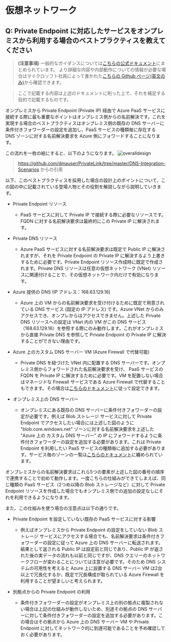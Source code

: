 # 仮想ネットワーク

## Q: Private Endpoint に対応したサービスをオンプレミスから利用する場合のベストプラクティスを教えてください

> **(注意事項)** 一般的なガイダンスについては[こちらの公式ドキュメント](https://docs.microsoft.com/ja-jp/azure/private-link/private-endpoint-dns#on-premises-workloads-using-a-dns-forwarde)にまとめられています。
より詳細な内容や内部動作についての情報が必要な場合はマイクロソフト社員によって書かれた[こちらの Github ページ(英文のみ)](https://github.com/dmauser/PrivateLink/tree/master/DNS-Integration-Scenarios)から確認できます。

>ここで記載する内容は上述のドキュメントに則った上で、それを補足する目的で記載するものです。

オンプレミスから Private Endpoint (Private IP) 経由で Azure PaaS サービスに接続する際に最も重要なポイントはオンプレミス側からの名前解決です。これを実現する場合のベストプラクティスはオンプレミス側の既存の DNS サーバーに条件付きフォワーダーの設定を追加し、PaaS サービスの種類毎に存在する DNS ゾーンに対する名前解決要求を Azure 側にフォワードすることになります。

この流れを一枚の絵にすると、以下のようになります。
![overalldesign](images/image15.png)
>https://github.com/dmauser/PrivateLink/tree/master/DNS-Integration-Scenarios からの引用

以下、このベストプラクティスを採用した場合の設計上のポイントについて、この図の中に記載されている登場人物とその役割を解説しながら説明していきます。

- Private Endpoint リソース
    - PaaS サービスに対して Private IP で接続する際に必要なリソースです。FQDN に対する名前解決要求は最終的にこの Private IP に解決されます。

- Private DNS リソース
    - Azure PaaS サービスに対する名前解決要求は既定で Public IP に解決されますが、それを Private Endpoint の Private IP に解決するよう上書きするために必要です。Private Endpoint リソース作成時に既定で作成されます。Private DNS リソースは任意の仮想ネットワーク (VNet) リソースに関連付けることで、その仮想ネットワーク内だけで有効になります。

- Azure 提供の DNS (IP アドレス：168.63.129.16)
    - Azure 上の VM からの名前解決要求を受け付けるために既定で用意されている DNS サービス (固定の IP アドレス) です。Azure VNet からのみアクセスでき、オンプレからはアクセスできません。上述した Private DNS リソースへの設定は VNet 内の VM がこの DNS サービス（168.63.129.16）を参照する際にのみ動作します。これがオンプレミスから直接 Private DNS を参照して Private Endpoint の Private IP に解決することができない理由です。

- Azure 上のカスタム DNS サーバー VM (Azure Firewall で代替可能)
    - Private DNS を紐づけた VNet 内に配置する DNS サーバーです。オンプレミス側からフォワードされた名前解決要求を受け、 PaaS サービスの FQDN を Private IP に解決するために必要です。VM を配置しない場合はマネージドな Firewall サービスである Azure Firewall で代替することもできます。その場合は[こちらのドキュメント](https://docs.microsoft.com/ja-jp/azure/firewall/dns-settings#dns-proxy-configuration)に従って設定できます。

- オンプレミス上の DNS サーバー
    - オンプレミスにある既存の DNS サーバーに条件付きフォワーダーの設定が必要です。例えば Blob ストレージ サービスに対して Private Endpoint でアクセスしたい場合には上述した図のように "blob.core.windows.net" ゾーンに対する名前解決要求を上述した "Azure 上の カスタム DNS サーバー" の IP にフォワードするように条件付きフォワーダーの設定を追加する必要があります。これは Private Endpoint を利用したい PaaS サービスの種類毎に追加する必要があります。サービス毎のゾーンの一覧は[こちらのドキュメント](https://docs.microsoft.com/ja-jp/azure/private-link/private-endpoint-dns#azure-services-dns-zone-configuration)に纏められています。

オンプレミスからの名前解決要求はこれら5つの要素が上述した図の番号の順序で連携することで初めて動作します。一度こちらの仕組みができてしまえば、同じ種類の PaaS サービス（2つめ以降の Blob ストレージなど）に対して Private Endpoint リソースを作成した場合でもオンプレミス側での追加の設定なしにそれを利用できるようになります。

また、この仕組みを使う場合の注意点は以下の通りです。

- Private Endpoint を設定していない既存の PaaS サービスに対する影響
    - 例えばオンプレミスから Private Endpoint の設定をしていない Blob ストレージ サービスにアクセスする場合でも、名前解決要求は条件付きフォワーダーの設定に従って Azure 上の DNS サーバーに転送されます。結果として返される Public IP は設定前と同じであり、Public IP が返された後の実データの流れも以前と同じですが、DNS クエリーのネットワークフローが変わることについては注意が必要です。そのため DNS システムの可用性を考えると Azure 上に設置する DNS サーバー VM は2台以上で冗長化するか、既定で冗長構成が取られている Azure Firewall を利用することが望ましいと考えられます。

- 別拠点からの Private Endpoint の利用
    - 条件付きフォワーダーの設定がオンプレミス上の別の拠点に複製されない場合は上記の仕組みが動作しないため、別途その拠点の DNS サーバーに対して条件付きフォワーダーの設定を追加する必要があります。この場合はその拠点から Azure 上の DNS サーバー VM や Private Endpoint に対してネットワーク的に到達可能であることを予め確認しておく必要があります。

